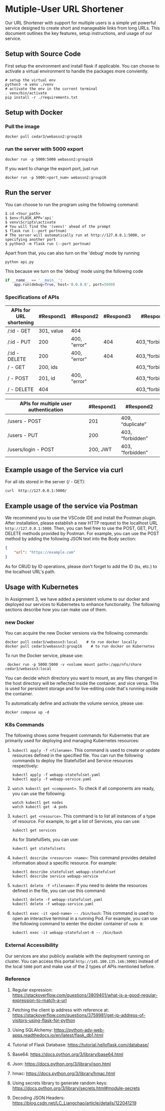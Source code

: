 # Mutiple-User URL Shortener

Our URL Shortener with support for multiple users is a simple yet powerful service designed to create short and manageable links from long URLs. This document outlines the key features, setup instructions, and usage of our service.

## Setup with Source Code

First setup the environment and install flask if applicable. You can choose to activate a virtual environment to handle the packages more conviently.

```
# setup the virtual env
python3 -m venv ./venv
# activate the env in the current terminal
. venv/bin/activate
pip install -r ./requirements.txt
```
## Setup with Docker
### Pull the image
```
docker pull cedar3/webassn2:group16
```
### run the server with 5000 export
```
docker run -p 5000:5000 webassn2:group16
```
If you want to change the export port, just run 
```
docker run -p 5000:<port_num> webassn2:group16
```

## Run the server

You can choose to run the program using the following command:

```
$ cd <Your_path>
$ $env:FLASK_APP='api'
$ venv\Scripts\activate
# You will find the '(venv)' ahead of the prompt
$ flask run (--port portnum)
# The server will automatically run at http://127.0.0.1:5000, or specifying another port
$ python3 -m flask run (--port portnum) 
```

Apart from that, you can also turn on the 'debug' mode by running

```
python api.py
```

This because we turn on the 'debug' mode using the following code

```Python
if __name__ == '__main__':
    app.run(debug=True, host='0.0.0.0', port=5000)
```

### Specifications of APIs

| APIs for URL shortening | #Respond1 | #Respond2 | #Respond3 | #Respond4 |
| --- | --- | --- | --- | --- |
| /:id - GET | 301, value | 404 |     |     |
| /:id - PUT | 200 | 400, "error" | 404 | 403,“forbidden” |
| /:id - DELETE | 200 | 400, "error" | 404 | 403,“forbidden” |
| / - GET | 200, ids |     |     | 403,“forbidden” |
| / - POST | 201, id | 400, "error" |     | 403,“forbidden” |
| / - DELETE | 404 |     |     | 403,“forbidden” |

| APIs for multiple user authentication | #Respond1 | #Respond2 |
| --- | --- | --- |
| /users - POST | 201 | 409, “duplicate” |
| /users - PUT | 200 | 403, “forbidden” |
| /users/login - POST | 200, JWT | 403, “forbidden” |

## Example usage of the Service via curl

For all ids stored in the server (/ - GET):

```
curl  http://127.0.0.1:5000/ 
```

## Example usage of the service via Postman

We recommend you to use the VSCode IDE and install the Postman plugin.
After installation, please establish a new HTTP request to the localhost URL `http://127.0.0.1:5000`.
Then, you can feel free to use the POST, GET, PUT, DELETE methods provided by Postman. For example, you can use the POST method by adding the following JSON text into the Body section:

```json
{
    "url": "https://example.com"
}
```

As for CRUD by ID operations, please don't forget to add the ID (`0a`, etc.) to the localhost URL's path.


## Usage with Kubernetes
In Assignment 3, we have added a persistent volume to our docker and deployed our services to Kubernetes to enhance functionality. The following sections describe how you can make use of them.

### new Docker
You can acquire the new Docker versions via the following commands:
```
docker pull cedar3/webassn3:local    # to run docker locally
docker pull cedar3/webassn3:group16    # to run docker on Kubernetes
```
To run the Docker service, please use:
```
 docker run -p 5000:5000 -v <volume mount path>:/app/nfs/share cedar3/webassn3:local
```
You can decide which directory you want to mount, as any files changed in the host directory will be reflected inside the container, and vice versa. This is used for persistent storage and for live-editing code that's running inside the container.

To automatically define and activate the volume service, please use:
```
docker compose up -d
```
### K8s Commands
The following shows some frequent commands for Kubernetes that are primarily used for deploying and managing Kubernetes resources:

1. `kubectl apply -f <filename>`.
   This command is used to create or update resources defined in the specified file. You can run the following commands to deploy the StatefulSet and Service resources respectively:
   ```
   kubectl apply -f webapp-statefulset.yaml
   kubectl apply -f webapp-service.yaml
   ```
2. `watch kubectl get <component>`. To check if all components are ready, you can use the following:
   ```
   watch kubectl get nodes
   watch kubectl get -A pods
   ```

3. `kubectl get <resource>`.
   This command is to list all instances of a type of resource. For example, to get a list of Services, you can use:
   ```
   kubectl get services
   ```
   As for StatefulSets, you can use:
   ```
   kubectl get statefulsets
   ```

4. `kubectl describe <resource> <name>`:
   This command provides detailed information about a specific resource. For example:
   ```
   kubectl describe statefulset webapp-statefulset
   kubectl describe service webapp-service
   ```

5. `kubectl delete -f <filename>`:
   If you need to delete the resources defined in the file, you can use this command:
   ```
   kubectl delete -f webapp-statefulset.yaml
   kubectl delete -f webapp-service.yaml
   ```

6. `kubectl exec -it <pod-name> -- /bin/bash`:
   This command is used to open an interactive terminal in a running Pod. For example, you can use the following command to eenter the docker container of `node 0`:
   ```
   kubectl exec -it webapp-statefulset-0 -- /bin/bash
   ```

### External Accessibility
Our services are also publicly available with the deployment running on cluster. You can access this portal `http://145.100.135.146:30001` instead of the local `5000` port and make use of the 2 types of APIs mentioned before.
   

### Reference

1. Regular expression: https://stackoverflow.com/questions/3809401/what-is-a-good-regular-expression-to-match-a-url
  
2. Fetching the client ip address with reference at: https://stackoverflow.com/questions/3759981/get-ip-address-of-visitors-using-flask-for-python
  
3. Using SQLAlchemy: https://python-adv-web-apps.readthedocs.io/en/latest/flask_db1.html
  
4. Tutorial of Flask Database: https://tutorial.helloflask.com/database/
  
5. Base64: https://docs.python.org/3/library/base64.html
  
6. Json: https://docs.python.org/3/library/json.html
  
7. hmac: https://docs.python.org/3/library/hmac.html
  
8. Using secrets library to generate random keys: https://docs.python.org/3/library/secrets.html#module-secrets
  
9. Decoding JSON Headers: https://blog.csdn.net/LC_Liangchao/article/details/122041219



